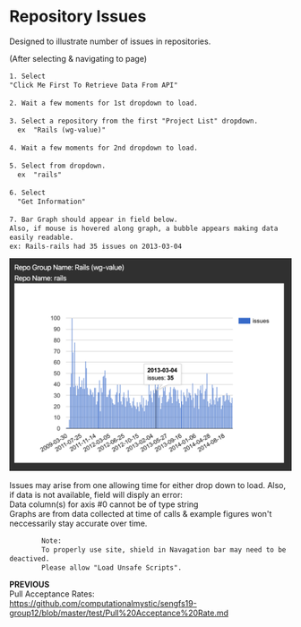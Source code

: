# Repository Issues 

Designed to illustrate number of issues in repositories. 


(After selecting & navigating to page)

    1. Select   
    "Click Me First To Retrieve Data From API"
    
    2. Wait a few moments for 1st dropdown to load.
    
    3. Select a repository from the first "Project List" dropdown.  
      ex  "Rails (wg-value)"
      
    4. Wait a few moments for 2nd dropdown to load.
    
    5. Select from dropdown.  
      ex  "rails"
      
    6. Select  
      "Get Information"  
      
    7. Bar Graph should appear in field below.  
    Also, if mouse is hovered along graph, a bubble appears making data easily readable.  
    ex: Rails-rails had 35 issues on 2013-03-04  
![Rails-rails as of Dec 9,2019](https://raw.githubusercontent.com/computationalmystic/sengfs19-group12/master/test/Issues%20rail%20rails.png)

Issues may arise from one allowing time for either drop down to load.
Also, if data is not available, field will disply an error:  
    Data column(s) for axis #0 cannot be of type string  
Graphs are from data collected at time of calls & example figures won't neccessarily stay accurate over time. 

      		Note:  
			To properly use site, shield in Navagation bar may need to be deactived.  
			Please allow "Load Unsafe Scripts".


**PREVIOUS**   
Pull Acceptance Rates:  
https://github.com/computationalmystic/sengfs19-group12/blob/master/test/Pull%20Acceptance%20Rate.md
